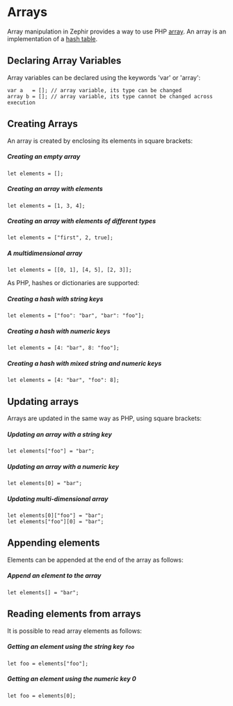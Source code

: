 # Arrays
Array manipulation in Zephir provides a way to use PHP [array](http://www.php.net/manual/en/language.types.array.php). An array is an implementation of a [hash table](http://en.wikipedia.org/wiki/Hash_table).

<a name='declaring-array-variables'></a>
## Declaring Array Variables
Array variables can be declared using the keywords 'var' or 'array':

    var a   = []; // array variable, its type can be changed
    array b = []; // array variable, its type cannot be changed across execution

<a name='creating-arrays'></a>
## Creating Arrays
An array is created by enclosing its elements in square brackets:

##### Creating an empty array

    let elements = [];
    
##### Creating an array with elements

    let elements = [1, 3, 4];
    
##### Creating an array with elements of different types

    let elements = ["first", 2, true];
    
##### A multidimensional array

    let elements = [[0, 1], [4, 5], [2, 3]];

As PHP, hashes or dictionaries are supported:

##### Creating a hash with string keys

    let elements = ["foo": "bar", "bar": "foo"];
    
##### Creating a hash with numeric keys

    let elements = [4: "bar", 8: "foo"];
    
##### Creating a hash with mixed string and numeric keys

    let elements = [4: "bar", "foo": 8];

<a name='updating-arrays'></a>
## Updating arrays
Arrays are updated in the same way as PHP, using square brackets:

##### Updating an array with a string key

    let elements["foo"] = "bar";
    
##### Updating an array with a numeric key

    let elements[0] = "bar";
    
##### Updating multi-dimensional array

    let elements[0]["foo"] = "bar";
    let elements["foo"][0] = "bar";

<a name='appending-elements'></a>
## Appending elements
Elements can be appended at the end of the array as follows:

##### Append an element to the array

    let elements[] = "bar";

<a name='reading-elements-from-arrays'></a>
## Reading elements from arrays
It is possible to read array elements as follows:

##### Getting an element using the string key `foo`

    let foo = elements["foo"];
    
##### Getting an element using the numeric key 0

    let foo = elements[0];
